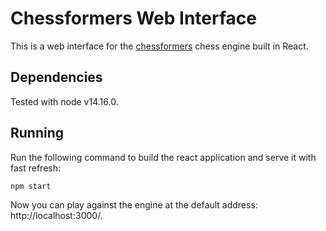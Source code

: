 # Chessformers Web Interface
This is a web interface for the [chessformers](https://github.com/Atenrev/chessformers) chess engine built in React.

## Dependencies

Tested with node v14.16.0.

## Running
Run the following command to build the react application and serve it with
fast refresh:

``` sh
npm start
```

Now you can play against the engine at the default address: http://localhost:3000/.

